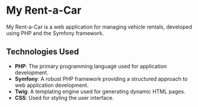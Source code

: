 # My Rent-a-Car

My Rent-a-Car is a web application for managing vehicle rentals, developed using PHP and the Symfony framework.

## Technologies Used

- **PHP**: The primary programming language used for application development.
- **Symfony**: A robust PHP framework providing a structured approach to web application development.
- **Twig**: A templating engine used for generating dynamic HTML pages.
- **CSS**: Used for styling the user interface.
